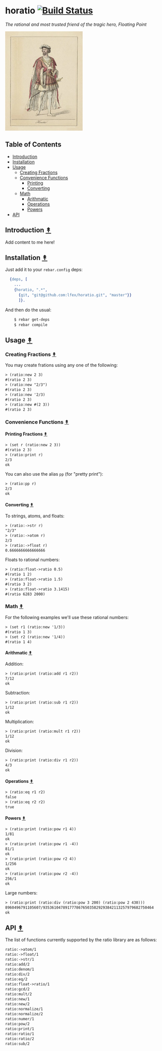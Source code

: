 # horatio [![Build Status][travis-badge]][travis]

*The rational and most trusted friend of the tragic hero, Floating Point*

[![Horatio logo][logo]][logo]

## Table of Contents

* [Introduction](#introduction-)
* [Installation](#installation-)
* [Usage](#usage-)
  * [Creating Fractions](#creating-fractions-)
  * [Convenience Functions](#convenience-functions-)
    * [Printing](#printing-fractions-)
    * [Converting](#converting-)
  * [Math](#math-)
    * [Arithmatic](#arithmatic-)
    * [Operations](#operations-)
    * [Powers](#powers-)
* [API](#api-)

## Introduction [&#x219F;](#table-of-contents)

Add content to me here!

## Installation [&#x219F;](#table-of-contents)

Just add it to your ``rebar.config`` deps:

```erlang
  {deps, [
    ...
    {horatio, ".*",
      {git, "git@github.com:lfex/horatio.git", "master"}}
      ]}.
```

And then do the usual:

```bash
    $ rebar get-deps
    $ rebar compile
```

## Usage [&#x219F;](#table-of-contents)

### Creating Fractions [&#x219F;](#table-of-contents)

You may create frations using any one of the following:

```lfe
> (ratio:new 2 3)
#(ratio 2 3)
> (ratio:new "2/3")
#(ratio 2 3)
> (ratio:new '2/3)
#(ratio 2 3)
> (ratio:new #(2 3))
#(ratio 2 3)
```

### Convenience Functions [&#x219F;](#table-of-contents)

#### Printing Fractions [&#x219F;](#table-of-contents)

```lfe
> (set r (ratio:new 2 3))
#(ratio 2 3)
> (ratio:print r)
2/3
ok
```

You can also use the alias ``pp`` (for "pretty print"):

```lfe
> (ratio:pp r)
2/3
ok
```

#### Converting [&#x219F;](#table-of-contents)

To strings, atoms, and floats:

```lfe
> (ratio:->str r)
"2/3"
> (ratio:->atom r)
2/3
> (ratio:->float r)
0.6666666666666666
```

Floats to rational numbers:

```lfe
> (ratio:float->ratio 0.5)
#(ratio 1 2)
> (ratio:float->ratio 1.5)
#(ratio 3 2)
> (ratio:float->ratio 3.1415)
#(ratio 6283 2000)
```

### Math [&#x219F;](#table-of-contents)

For the following examples we'll use these rational numbers:

```lfe
> (set r1 (ratio:new '1/3))
#(ratio 1 3)
> (set r2 (ratio:new '1/4))
#(ratio 1 4)
```

#### Arithmatic [&#x219F;](#table-of-contents)

Addition:

```lfe
> (ratio:print (ratio:add r1 r2))
7/12
ok
```

Subtraction:

```lfe
> (ratio:print (ratio:sub r1 r2))
1/12
ok
```

Multiplication:

```lfe
> (ratio:print (ratio:mult r1 r2))
1/12
ok
```

Division:

```lfe
> (ratio:print (ratio:div r1 r2))
4/3
ok
```

#### Operations [&#x219F;](#table-of-contents)

```lfe
> (ratio:eq r1 r2)
false
> (ratio:eq r2 r2)
true
```
#### Powers [&#x219F;](#table-of-contents)

```lfe
> (ratio:print (ratio:pow r1 4))
1/81
ok
> (ratio:print (ratio:pow r1 -4))
81/1
ok
> (ratio:print (ratio:pow r2 4))
1/256
ok
> (ratio:print (ratio:pow r2 -4))
256/1
ok
```

Large numbers:

```lfe
> (ratio:print (ratio:div (ratio:pow 3 200) (ratio:pow 2 430)))
8960496791105607/93536104789177786765035829293842113257979682750464
ok
```

## API [&#x219F;](#table-of-contents)

The list of functions currently supported by the ratio library are as
follows:

```lfe
ratio:->atom/1
ratio:->float/1
ratio:->str/1
ratio:add/2
ratio:denom/1
ratio:div/2
ratio:eq/2
ratio:float->ratio/1
ratio:gcd/2
ratio:mult/2
ratio:new/1
ratio:new/2
ratio:normalize/1
ratio:normalize/2
ratio:numer/1
ratio:pow/2
ratio:print/1
ratio:ratio/1
ratio:ratio/2
ratio:sub/2
```
<!-- Named page links below: /-->

[travis]: https://travis-ci.org/lfex/horatio
[travis-badge]: https://travis-ci.org/lfex/horatio.png?branch=master
[logo]: resources/images/horatio.jpg

